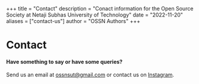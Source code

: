 +++
title = "Contact"
description = "Conact information for the Open Source Society at Netaji Subhas University of Technology"
date = "2022-11-20"
aliases = ["contact-us"]
author = "OSSN Authors"
+++

# Contact

#### Have something to say or have some queries?

Send us an email at [ossnsut@gmail.com](mailto:ossnsut@gmail.com) or contact us on [Instagram](https://www.instagram.com/oss.nsut/).